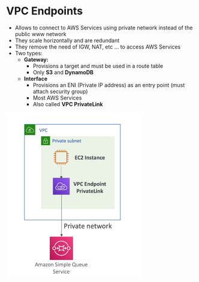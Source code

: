 # VPC Endpoints

- Allows to connect to AWS Services using private network instead of the public www network
- They scale horizontally and are redundant
- They remove the need of IGW, NAT, etc ... to access AWS Services
- Two types:
  - **Gateway:**
    - Provisions a target and must be used in a route table
    - Only **S3** and **DynamoDB**
  - **Interface**
    - Provisions an ENI (Private IP address) as an entry point (must attach security group)
    - Most AWS Services  
    - Also called **VPC PrivateLink**

![endpoints](./screenshots/endpoints.png)
